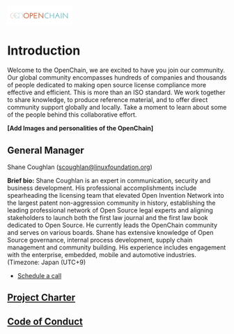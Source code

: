 [<img src="./img/large_logo.png" alt="drawing" width="150"/>](https://www.openchainproject.org/)

# Introduction

Welcome to the OpenChain, we are excited to have you join our community. Our global community encompasses hundreds of companies and thousands of people dedicated to making open source license compliance more effective and efficient. This is more than an ISO standard. We work together to share knowledge, to produce reference material, and to offer direct community support globally and locally. Take a moment to learn about some of the people behind this collaborative effort.

**[Add Images and personalities of the OpenChain]**

## General Manager

Shane Coughlan (scoughlan@linuxfoundation.org)

**Brief bio:** Shane Coughlan is an expert in communication, security and business development. His professional accomplishments include spearheading the licensing team that elevated Open Invention Network into the largest patent non-aggression community in history, establishing the leading professional network of Open Source legal experts and aligning stakeholders to launch both the first law journal and the first law book dedicated to Open Source. He currently leads the OpenChain community and serves on various boards. Shane has extensive knowledge of Open Source governance, internal process development, supply chain management and community building. His experience includes engagement with the enterprise, embedded, mobile and automotive industries.(Timezone: Japan (UTC+9)

- [Schedule a call](https://meetings.hubspot.com/scoughlan)

## [Project Charter](https://github.com/OpenChain-Project/Project-Charter-And-Agreements/tree/master/Project-Charter)
## [Code of Conduct](CODE_OF_CONDUCT.md)
